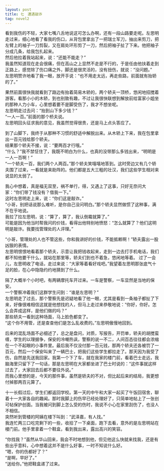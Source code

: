 ```yaml
---
layout: post
title: 七　遭遇敲诈
tag: novel2
---
```


看到我伤的不轻，大家七嘴八舌地说这可怎么办啊，还有一段山路要走呢。左思明走过来，细心地看了看我的伤口，从背包里拿出了一把瑞士军刀，抽出来剪刀，把左臂上的袖子一刀剪裂，又在肩处环形剪了一刀，然后把袖子扯了下来。他把袖子分成几条，给我包扎起来。<br />
然后他拉着我站起来，说：“还能不能走？”<br />
我虽然知道现在走会很痛，但在高山之上显然不走是不行的，于是任由他扶着走到正路上，感觉除了伤口痛之外，脚还是很灵活的，没有扭伤，就说：“没问题。”<br />
左思明赞许地看了我一眼，放开手说：“也不用走太远，再走些路，前面就有抬轿的了。”

果然前面很快我就看到了路边有抬着简易木轿的，两个轿夫一顶桥，悠闲地招搅着游客。看那小小的木轿，到也别致有趣，不过让我很快联想到解放前给富家小姐坐的那种人力小车，心里想着要不是脚受伤了，我才不想坐呢。<br />
左思明走过去问：“抬到山下多少钱？”<br />
“一人一百。”前面的那个桥夫说。<br />
左思明回头征求我的意见，我虽然觉得很贵，还是马上点头答应了。

到了山脚下，我终于从那种不习惯的舒适中解脱出来。从木轿上下来，我在包里拿出一百元钱给那个轿夫。<br />
结果那个轿夫不接，说：“要两百才行哦。”<br />
“什么？”我不禁怔住了，我既不明白为什么，也真的没带那么多钱出来，“明明是一人一百啊！”<br />
“一个轿夫一百，我们两个人两百。”那个轿夫笑嘻嘻地答到。这时旁边又有几个轿夫围了过来，一看就是来助阵的。他们都是五大三粗的壮汉，我们这些学生相对来说显的太弱了。

我心中想着，真是福无双至，祸不单行，得，又遇上了这事，只好无奈问大家：“你们带了钱没有？借我一下。”<br />
这时左思明走上来，说：“你们这是敲诈。”<br />
“小哥，别把话说那么难听，是你自己没问明白。”那个轿夫显然做惯了这种事，满不在乎地说。<br />
我拉了拉左思明，说：“算了，算了，我认倒霉就算了。”<br />
可能是因为他当时帮我问的价钱，看得出他特别地愤怒：“怎么就算了？他们这明明是敲诈。我要找管理处的人评理。”

“小哥，管理处的人也不管这些，你和我讲好的价钱，不能抵赖啊！”轿夫露出一股凶狠的表情。<br />
左思明恨恨地看着那个轿夫，示意让我把钱收起来，走到一边去打手机电话，我们都不知他要干什么，就站在那里等，轿夫们到也不着急，悠闲地等着。
过了一会儿，左思明收了电话，走过来说：“大家等着看好戏吧。”我望着左思明那张底气十足的脸，在心中隐隐约约地猜到了什么。

隔了大概半个小时吧，有两辆摩托车开过来。一车是警察，一车显然是当地的保安。<br />
一个警察冲着我们这群学生问到：“谁是左思明？”<br />
左思明走了过去，那个警察先是迟疑地看了他一眼，尤其是看到一条袖子都扯了下来，好像很难相信这就是他想找的人，但马上走过来恭敬地说：“你好，你好。怎么会弄成这样，是他们做的吗？”<br />
那些轿夫一看到这种场面，马上脸色都变了。<br />
“这个你不用管，还是查查他们是怎么乱收费的。”左思明傲慢地回到。

后来的混乱场面不必细述了，总之是盘问，对质，写报告，开罚单，轿夫的胡搅蛮缠，学生的以理据争，保安的冷嘲热讽，警察的说一不二，人间百态往往都会浓缩在一个不起眼的小事件里。最后我不仅没付那一百元钱，那两个轿夫还各被罚了一百元，然后一个保安叫来了一辆巴士，把我们这些学生都拉走了。那天因为我受了伤，自然是先送我回家。我第一个下了车，就在我家的楼门前，看着巴士走远，我脑海里只留下了一句话，那是左思明在大家都坐进了巴士时说的：“这件事就这样过去了，大家回去后都不要往外说。”<br />
而我心里想的是，今天的那件事，虽然是轿夫的不对，但比起后来的结局，我更想付掉那两百元算了。

十一长假过后，学生们都返回学校。第一天的中午和大家一起买了午饭回宿舍，聊着十一大家各自的趣闻。那时我脚上的伤早已经处理好了，只简单地帖上了一张创可帖保护创面。当我被问到脚上怎么受的伤时，我说不小心在家里刮伤了，也没人不相信。<br />
突然听到管楼的阿姨在楼下叫到：“武泽嘉，有人找。”<br />
我连忙两三口吃完剩下的一些，收拾了一下桌面，跑下去看，意外的是左思明站在楼门前。他手里拿着一个鞋盒，看到我出来，露出高兴的笑容。

“你找我？”虽然从华山回来，我会不时地想到他，但见他这么快就来找我，还是有些出乎意料，心中想着这并不是什么好事，一时不知说什么好。<br />
“嗯，你的伤都好了？”<br />
“是啊，早好了。”<br />
“送给你。”他把鞋盒递了过来。